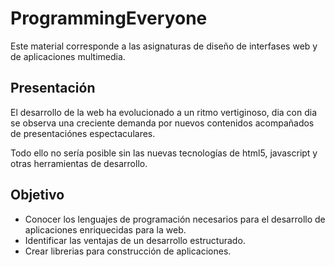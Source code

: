 # ProgrammingEveryone

Este material corresponde a las asignaturas de diseño de interfases web y de aplicaciones multimedia.

## Presentación

El desarrollo de la web ha evolucionado a un ritmo vertiginoso, dia con dia se observa una creciente demanda por nuevos contenidos acompañados de presentaciónes espectaculares.

Todo ello no sería posible sin las nuevas tecnologías de html5, javascript y otras herramientas de desarrollo.

## Objetivo

- Conocer los lenguajes de programación necesarios para el desarrollo de aplicaciones enriquecidas para la web.
- Identificar las ventajas de un desarrollo estructurado.
- Crear librerias para construcción de aplicaciones.



